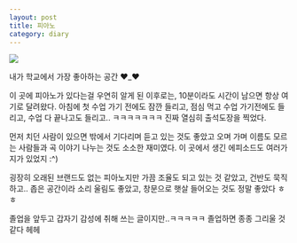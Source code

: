 ```yaml
---
layout: post
title: 피아노
category: diary
---
```


![](__imgUrl__/1.jpg)

내가 학교에서 가장 좋아하는 공간 ♥_♥

이 곳에 피아노가 있다는걸 우연히 알게 된 이후로는, 10분이라도 시간이 남으면 항상 여기로 달려왔다.
아침에 첫 수업 가기 전에도 잠깐 들리고, 점심 먹고 수업 가기전에도 들리고, 수업 다 끝나고도 들리고.. ㅋㅋㅋㅋㅋㅋㅋ 진짜 열심히 출석도장을 찍었다.

먼저 치던 사람이 있으면 밖에서 기다리며 듣고 있는 것도 좋았고 오며 가며 이름도 모르는 사람들과 곡 이야기 나누는 것도 소소한 재미였다. 이 곳에서 생긴 에피소드도 여러가지가 있었지 :^)

굉장히 오래된 브랜드도 없는 피아노지만 가끔 조율도 되고 있는 것 같았고, 건반도 묵직하고.. 좁은 공간이라 소리 울림도 좋았고, 창문으로 햇살 들어오는 것도 정말 좋았다 ㅎㅎ

졸업을 앞두고 갑자기 감성에 취해 쓰는 글이지만..ㅋㅋㅋㅋㅋ 졸업하면 종종 그리울 것 같다 헤헤
